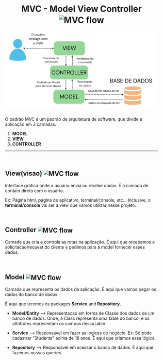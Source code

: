 <h1 align="center">
    MVC - Model View Controller
    <img alt="MVC flow" src="https://cdn2.iconfinder.com/data/icons/programming-76/512/MVC-model-view-controller-512.png" width="90px" align="center">
 </h1>

<!-- MVC flow -->
<div style="display:flex; flex-direction:row; justify-content:center" >
    <img alt="MVC flow" src="./imgs/fluxo_MVC.png" width="600px">
</div>

<br>

O padrão MVC é um padrão de arquitetura de software, que divide a aplicação em 3 camadas:

1. **MODEL**
2. **VIEW**
2. **CONTROLLER**


<hr>
<br>

## **View(visao)** <img alt="MVC flow" src="https://cdn2.iconfinder.com/data/icons/seo-and-internet-round/128/13-256.png" width="50px" align="center">
Interface gráfica onde o usuário envia ou recebe dados. É a camada de contato direto com o usuário.

Ex: Página html, pagina de aplicativo, terminal/console, etc... Inclusive, o **terminal/console** vai ser a view que vamos utilizar nesse projeto.

<br>

## **Controller** <img alt="MVC flow" src="https://camo.githubusercontent.com/94c921b211fd0a5a5f8dcc67491ee1591d1ef0311952664a219507de2bbf24f3/68747470733a2f2f63646e2d69636f6e732d706e672e666c617469636f6e2e636f6d2f3531322f323939382f323939383736322e706e67" width="50px" align="center">
Camada que cria e controla as rotas na aplicação. É aqui que recebemos a solicitacao/request do cliente e pedimos para a model fornecer esses dados.

<br>

## **Model** <img alt="MVC flow" src="https://camo.githubusercontent.com/d5196e02d28091d7e7f3ea680504e6e91b194247d3b08321776a5487c4cdfddc/68747470733a2f2f696d672e69636f6e73382e636f6d2f65787465726e616c2d6974696d323130312d626c75652d6974696d323130312f3235362f65787465726e616c2d626c75657072696e742d656e67696e656572696e672d6974696d323130312d626c75652d6974696d323130312d342e706e67" width="50px" align="center">
Camada que representa os dados da aplicação. É aqui que vamos pegar os dados do banco de dados.

É aqui que teremos os packages **Service** and **Repository**.

- **Model/Entity** --> Representacao em forma de Classe dos dados de um banco de dados. Onde, a Class representa uma table do banco, e os attributes representam os campos dessa table.

- **Service** --> Responsável em fazer as lógicas do negócio. Ex: Só pode cadastrar "Students" acima de 18 anos. È aqui que criamos essa lógica.

- **Repository** --> Responsável em acessar o banco de dados. É aqui que fazemos nossas queries.









